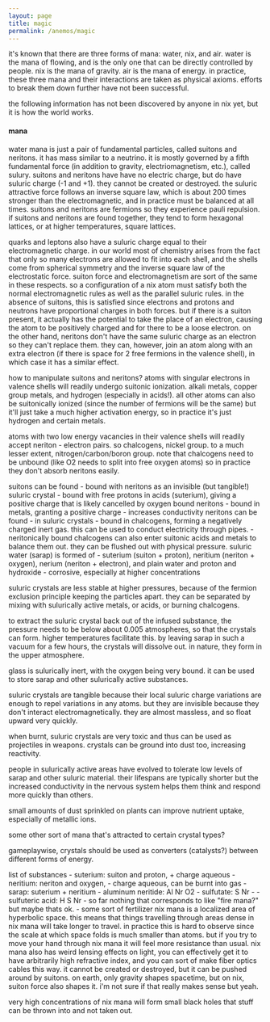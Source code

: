 ```yaml
---
layout: page
title: magic
permalink: /anemos/magic
---
```


it's known that there are three forms of mana: water, nix, and air. water is the mana of flowing, and is the only one that can be directly controlled by people. nix is the mana of gravity. air is the mana of energy. in practice, these three mana and their interactions are taken as physical axioms. efforts to break them down further have not been successful. 

the following information has not been discovered by anyone in nix yet, but it is how the world works.

#### mana

water mana is just a pair of fundamental particles, called suitons and neritons. it has mass similar to a neutrino. it is mostly governed by a fifth fundamental force (in addition to gravity, electriomagnetism, etc.), called sulury. suitons and neritons have have no electric charge, but do have suluric charge (-1 and +1). they cannot be created or destroyed. the suluric attractive force follows an inverse square law, which is about 200 times stronger than the electromagnetic, and in practice must be balanced at all times. suitons and neritons are fermions so they experience pauli repulsion. if suitons and neritons are found together, they tend to form hexagonal lattices, or at higher temperatures, square lattices.

quarks and leptons also have a suluric charge equal to their electromagnetic charge. in our world most of chemistry arises from the fact that only so many electrons are allowed to fit into each shell, and the shells come from spherical symmetry and the inverse square law of the electrostatic force. suiton force and electromagnetism are sort of the same in these respects. so a configuration of a nix atom must satisfy both the normal electromagnetic rules as well as the parallel suluric rules. in the absence of suitons, this is satisfied since electrons and protons and neutrons have proportional charges in both forces. but if there is a suiton present, it actually has the potential to take the place of an electron, causing the atom to be positively charged and for there to be a loose electron. on the other hand, neritons don't have the same suluric charge as an electron so they can't replace them. they can, however, join an atom along with an extra electron (if there is space for 2 free fermions in the valence shell), in which case it has a similar effect.


how to manipulate suitons and neritons? 
atoms with singular electrons in valence shells will readily undergo suitonic ionization. alkali metals, copper group metals, and hydrogen (especially in acids!). all other atoms can also be suitonically ionized (since the number of fermions will be the same) but it'll just take a much higher activation energy, so in practice it's just hydrogen and certain metals.

atoms with two low energy vacancies in their valence shells will readily accept neriton - electron pairs. so chalcogens, nickel group. to a much lesser extent, nitrogen/carbon/boron group. note that chalcogens need to be unbound (like O2 needs to split into free oxygen atoms) so in practice they don't absorb neritons easily.

suitons can be found
    - bound with neritons as an invisible (but tangible!) suluric crystal
    - bound with free protons in acids (suterium), giving a positive charge that is likely cancelled by oxygen bound neritons
    - bound in metals, granting a positive charge 
        - increases conductivity
neritons can be found
    - in suluric crystals 
    - bound in chalcogens, forming a negatively charged inert gas. this can be used to conduct electricity through pipes. 
        - neritonically bound chalcogens can also enter suitonic acids and metals to balance them out. they can be flushed out with physical pressure.
suluric water (sarap) is formed of
    -  suterium (suiton + proton), neritium (neriton + oxygen), nerium (neriton + electron), and plain water and proton and hydroxide
        - corrosive, especially at higher concentrations

suluric crystals are less stable at higher pressures, because of the fermion exclusion principle keeping the particles apart. they can be separated by mixing with sulurically active metals, or acids, or burning chalcogens.

to extract the suluric crystal back out of the infused substance, the pressure needs to be below about 0.005 atmospheres, so that the crystals can form. higher temperatures facilitate this. by leaving sarap in such a vacuum for a few hours, the crystals will dissolve out. in nature, they form in the upper atmosphere.

glass is sulurically inert, with the oxygen being very bound. it can be used to store sarap and other sulurically active substances.

suluric crystals are tangible because their local suluric charge variations are enough to repel variations in any atoms. but they are invisible because they don't interact electromagnetically. they are almost massless, and so float upward very quickly.

when burnt, suluric crystals are very toxic and thus can be used as projectiles in weapons.
crystals can be ground into dust too, increasing reactivity.

people in sulurically active areas have evolved to tolerate low levels of sarap and other suluric material. their lifespans are typically shorter but the increased conductivity in the nervous system helps them think and respond more quickly than others.

small amounts of dust sprinkled on plants can improve nutrient uptake, especially of metallic ions. 


some other sort of mana that's attracted to certain crystal types?

gameplaywise, crystals should be used as converters (catalysts?) between different forms of energy. 

list of substances
    - suterium: suiton and proton, + charge aqueous 
    - neritium: neriton and oxygen, - charge aqueous, can be burnt into gas
    - sarap: suterium + neritium
    - aluminum neritide: Al Nr O2
    - sulfutate: S Nr -
    - sulfuteric acid: H S Nr 
    - so far nothing that corresponds to like "fire mana?" but maybe thats ok.
    - some sort of fertilizer 
nix mana is a localized area of hyperbolic space. this means that things travelling through areas dense in nix mana will take longer to travel. in practice this is hard to observe since the scale at which space folds is much smaller than atoms. but if you try to move your hand through nix mana it will feel more resistance than usual. nix mana also has weird lensing effects on light, you can effectively get it to have arbitrarily high refractive index, and you can sort of make fiber optics cables this way. it cannot be created or destroyed, but it can be pushed around by suitons. on earth, only gravity shapes spacetime, but on nix, suiton force also shapes it. i'm not sure if that really makes sense but yeah.

very high concentrations of nix mana will form small black holes that stuff can be thrown into and not taken out.

